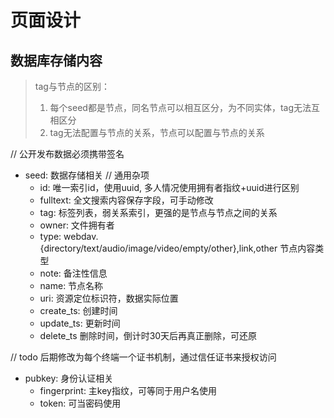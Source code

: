 # 页面设计


## 数据库存储内容

> tag与节点的区别：
>   1. 每个seed都是节点，同名节点可以相互区分，为不同实体，tag无法互相区分
>   2. tag无法配置与节点的关系，节点可以配置与节点的关系

// 公开发布数据必须携带签名
- seed: 数据存储相关
  // 通用杂项
  - id: 唯一索引id，使用uuid, 多人情况使用拥有者指纹+uuid进行区别
  - fulltext: 全文搜索内容保存字段，可手动修改
  - tag: 标签列表，弱关系索引，更强的是节点与节点之间的关系
  - owner: 文件拥有者
  - type: webdav.{directory/text/audio/image/video/empty/other},link,other 节点内容类型
  - note: 备注性信息
  - name: 节点名称
  - uri: 资源定位标识符，数据实际位置
  - create_ts: 创建时间
  - update_ts: 更新时间
  - delete_ts 删除时间，倒计时30天后再真正删除，可还原

// todo 后期修改为每个终端一个证书机制，通过信任证书来授权访问
- pubkey: 身份认证相关
  - fingerprint: 主key指纹，可等同于用户名使用
  - token: 可当密码使用

